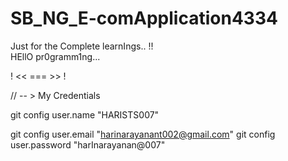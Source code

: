 # SB_NG_E-comApplication4334
Just for the Complete learnIngs.. !!  
HEllO pr0gramm1ng...  

! << === >> !

// -- > My Credentials

git config user.name "HARISTS007"

git config user.email "harinarayanant002@gmail.com"
git config user.password "harInarayanan@007"